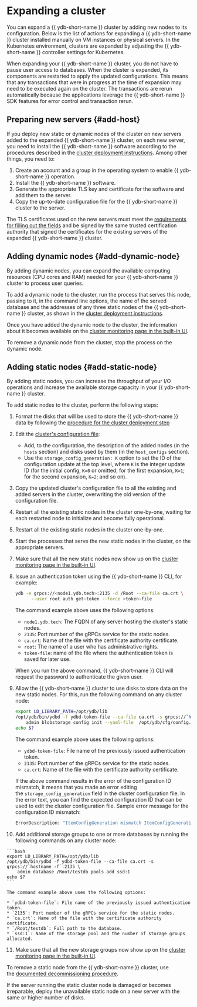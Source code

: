 # Expanding a cluster

You can expand a {{ ydb-short-name }} cluster by adding new nodes to its configuration. Below is the list of actions for expanding a {{ ydb-short-name }} cluster installed manually on VM instances or physical servers. In the Kubernetes environment, clusters are expanded by adjusting the {{ ydb-short-name }} controller settings for Kubernetes.

When expanding your {{ ydb-short-name }} cluster, you do not have to pause user access to databases. When the cluster is expanded, its components are restarted to apply the updated configurations. This means that any transactions that were in progress at the time of expansion may need to be executed again on the cluster. The transactions are rerun automatically because the applications leverage the {{ ydb-short-name }} SDK features for error control and transaction rerun.

## Preparing new servers {#add-host}

If you deploy new static or dynamic nodes of the cluster on new servers added to the expanded {{ ydb-short-name }} cluster, on each new server, you need to install the {{ ydb-short-name }} software according to the procedures described in the [cluster deployment instructions](../../deploy/manual/deploy-ydb-on-premises.md). Among other things, you need to:

1. Create an account and a group in the operating system to enable {{ ydb-short-name }} operation.
1. Install the {{ ydb-short-name }} software.
1. Generate the appropriate TLS key and certificate for the software and add them to the server.
1. Copy the up-to-date configuration file for the {{ ydb-short-name }} cluster to the server.

The TLS certificates used on the new servers must meet the [requirements for filling out the fields](../../deploy/manual/deploy-ydb-on-premises.md#tls-certificates) and be signed by the same trusted certification authority that signed the certificates for the existing servers of the expanded {{ ydb-short-name }} cluster.

## Adding dynamic nodes {#add-dynamic-node}

By adding dynamic nodes, you can expand the available computing resources (CPU cores and RAM) needed for your {{ ydb-short-name }} cluster to process user queries.

To add a dynamic node to the cluster, run the process that serves this node, passing to it, in the command line options, the name of the served database and the addresses of any three static nodes of the {{ ydb-short-name }} cluster, as shown in the [cluster deployment instructions](../../deploy/manual/deploy-ydb-on-premises.md#start-dynnode).

Once you have added the dynamic node to the cluster, the information about it becomes available on the [cluster monitoring page in the built-in UI](../../reference/embedded-ui/ydb-monitoring.md).

To remove a dynamic node from the cluster, stop the process on the dynamic node.

## Adding static nodes {#add-static-node}

By adding static nodes, you can increase the throughput of your I/O operations and increase the available storage capacity in your {{ ydb-short-name }} cluster.

To add static nodes to the cluster, perform the following steps:

1. Format the disks that will be used to store the {{ ydb-short-name }} data by following the [procedure for the cluster deployment step](../../deploy/manual/deploy-ydb-on-premises.md#prepare-disks)

2. Edit the [cluster's configuration file](../../deploy/manual/deploy-ydb-on-premises.md#config):

    * Add, to the configuration, the description of the added nodes (in the `hosts` section) and disks used by them (in the `host_configs` section).
    * Use the `storage_config_generation: K` option to set the ID of the configuration update at the top level, where `K` is the integer update ID (for the initial config, `K=0` or omitted; for the first expansion, `K=1`; for the second expansion, `K=2`; and so on).

3. Copy the updated cluster's configuration file to all the existing and added servers in the cluster, overwriting the old version of the configuration file.

4. Restart all the existing static nodes in the cluster one-by-one, waiting for each restarted node to initialize and become fully operational.

5. Restart all the existing static nodes in the cluster one-by-one.

6. Start the processes that serve the new static nodes in the cluster, on the appropriate servers.

7. Make sure that all the new static nodes now show up on the [cluster monitoring page in the built-in UI](../../reference/embedded-ui/ydb-monitoring.md).

8. Issue an authentication token using the {{ ydb-short-name }} CLI, for example:

    ```bash
    ydb -e grpcs://<node1.ydb.tech>:2135 -d /Root --ca-file ca.crt \
          --user root auth get-token --force >token-file
    ```

    The command example above uses the following options:

    * `node1.ydb.tech`: The FQDN of any server hosting the cluster's static nodes.
    * `2135`: Port number of the gRPCs service for the static nodes.
    * `ca.crt`: Name of the file with the certificate authority certificate.
    * `root`: The name of a user who has administrative rights.
    * `token-file`: name of the file where the authentication token is saved for later use.

    When you run the above command, {{ ydb-short-name }} CLI will request the password to authenticate the given user.

9. Allow the {{ ydb-short-name }} cluster to use disks to store data on the new static nodes. For this, run the following command on any cluster node:

    ```bash
    export LD_LIBRARY_PATH=/opt/ydb/lib
    /opt/ydb/bin/ydbd -f ydbd-token-file --ca-file ca.crt -s grpcs://`hostname -f`:2135 \
        admin blobstorage config init --yaml-file  /opt/ydb/cfg/config.yaml
    echo $?
    ```

    The command example above uses the following options:

    * `ydbd-token-file`: File name of the previously issued authentication token.
    * `2135`: Port number of the gRPCs service for the static nodes.
    * `ca.crt`: Name of the file with the certificate authority certificate.

    If the above command results in the error of the configuration ID mismatch, it means that you made an error editing the `storage_config_generation` field in the cluster configuration file. In the error text, you can find the expected configuration ID that can be used to edit the cluster configuration file. Sample error message for the configuration ID mismatch:

    ```protobuf
    ErrorDescription: "ItemConfigGeneration mismatch ItemConfigGenerationProvided# 0 ItemConfigGenerationExpected# 1"
    ```

10.  Add additional storage groups to one or more databases by running the following commands on any cluster node:

    ```bash
    export LD_LIBRARY_PATH=/opt/ydb/lib
    /opt/ydb/bin/ydbd -f ydbd-token-file --ca-file ca.crt -s grpcs://`hostname -f`:2135 \
        admin database /Root/testdb pools add ssd:1
    echo $?
    ```

    The command example above uses the following options:

    * `ydbd-token-file`: File name of the previously issued authentication token.
    * `2135`: Port number of the gRPCs service for the static nodes.
    * `ca.crt`: Name of the file with the certificate authority certificate.
    * `/Root/testdb`: Full path to the database.
    * `ssd:1`: Name of the storage pool and the number of storage groups allocated.

11. Make sure that all the new storage groups now show up on the [cluster monitoring page in the built-in UI](../../reference/embedded-ui/ydb-monitoring.md).

To remove a static node from the {{ ydb-short-name }} cluster, use the [documented decommissioning procedure](../../devops/manual/decommissioning.md).

If the server running the static cluster node is damaged or becomes irreparable, deploy the unavailable static node on a new server with the same or higher number of disks.
